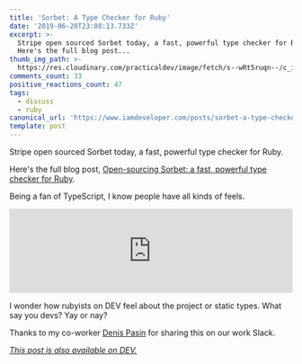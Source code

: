 ```yaml
---
title: 'Sorbet: A Type Checker for Ruby'
date: '2019-06-20T23:08:13.733Z'
excerpt: >-
  Stripe open sourced Sorbet today, a fast, powerful type checker for Ruby.
  Here's the full blog post...
thumb_img_path: >-
  https://res.cloudinary.com/practicaldev/image/fetch/s--wRt5ruqn--/c_imagga_scale,f_auto,fl_progressive,h_420,q_auto,w_1000/https://thepracticaldev.s3.amazonaws.com/i/twa5j9w03r1m97ipt8hx.png
comments_count: 33
positive_reactions_count: 47
tags:
  - discuss
  - ruby
canonical_url: 'https://www.iamdeveloper.com/posts/sorbet-a-type-checker-for-ruby-3l07/'
template: post
---
```


Stripe open sourced Sorbet today, a fast, powerful type checker for Ruby.

Here's the full blog post, [Open-sourcing Sorbet: a fast, powerful type checker for Ruby](https://sorbet.org/blog/2019/06/20/open-sourcing-sorbet).

Being a fan of TypeScript, I know people have all kinds of feels.

<iframe class="liquidTag" src="https://dev.to/embed/link?args=https%3A%2F%2Fdev.to%2Fnickytonline%2Fdev-to-with-a-typescript-or-flow-frontend-codebase-1n33" style="border: 0; width: 100%;"></iframe>

I wonder how rubyists on DEV feel about the project or static types. What say you devs? Yay or nay?

Thanks to my co-worker [Denis Pasin](https://mobile.twitter.com/zaratan) for sharing this on our work Slack.

_[This post is also available on DEV.](https://dev.to/nickytonline/sorbet-a-type-checker-for-ruby-3l07)_

<script>
const parent = document.getElementsByTagName('head')[0];
const script = document.createElement('script');
script.type = 'text/javascript';
script.src = 'https://cdnjs.cloudflare.com/ajax/libs/iframe-resizer/4.1.1/iframeResizer.min.js';
script.charset = 'utf-8';
script.onload = function() {
    window.iFrameResize({}, '.liquidTag');
};
parent.appendChild(script);
</script>
